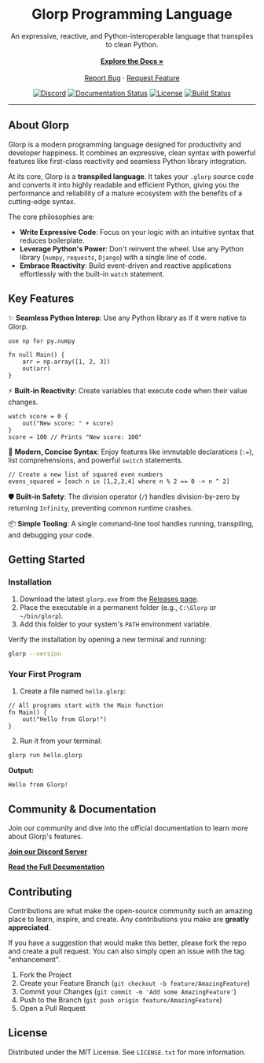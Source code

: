 <br/>
<p align="center">
  <h1 align="center">Glorp Programming Language</h1>
  <p align="center">
    An expressive, reactive, and Python-interoperable language that transpiles to clean Python.
    <br/>
    <br/>
    <a href="https://glorp.readthedocs.io/en/latest/"><strong>Explore the Docs »</strong></a>
    <br/>
    <br/>
    <a href="https://github.com/LecSUSOff/glorp/issues">Report Bug</a>
    ·
    <a href="https://github.com/LecSUSOff/glorp/issues">Request Feature</a>
  </p>
</p>

<p align="center">
  <!-- Badges -->
  <a href="https://discord.gg/nbNMvvc9"><img src="https://img.shields.io/discord/YOUR_SERVER_ID?logo=discord&label=Discord" alt="Discord"></a>
  <a href="https://glorp.readthedocs.io/en/latest/"><img src="https://img.shields.io/readthedocs/glorp" alt="Documentation Status"></a>
  <a href="https://github.com/LecSUSOff/glorp/blob/main/LICENSE"><img src="https://img.shields.io/github/license/LecSUSOff/glorp" alt="License"></a>
  <a href="https://github.com/LecSUSOff/glorp/actions/workflows/ci.yml"><img src="https://github.com/LecSUSOff/glorp/actions/workflows/ci.yml/badge.svg" alt="Build Status"></a>
</p>

---

## About Glorp

Glorp is a modern programming language designed for productivity and developer happiness. It combines an expressive, clean syntax with powerful features like first-class reactivity and seamless Python library integration.

At its core, Glorp is a **transpiled language**. It takes your `.glorp` source code and converts it into highly readable and efficient Python, giving you the performance and reliability of a mature ecosystem with the benefits of a cutting-edge syntax.

The core philosophies are:
*   **Write Expressive Code**: Focus on your logic with an intuitive syntax that reduces boilerplate.
*   **Leverage Python's Power**: Don't reinvent the wheel. Use any Python library (`numpy`, `requests`, `Django`) with a single line of code.
*   **Embrace Reactivity**: Build event-driven and reactive applications effortlessly with the built-in `watch` statement.

## Key Features

✨ **Seamless Python Interop**: Use any Python library as if it were native to Glorp.
```glorp
use np for py.numpy

fn null Main() {
    arr = np.array([1, 2, 3])
    out(arr)
}
```

⚡ **Built-in Reactivity**: Create variables that execute code when their value changes.
```glorp
watch score = 0 {
    out("New score: " + score)
}
score = 100 // Prints "New score: 100"
```

💎 **Modern, Concise Syntax**: Enjoy features like immutable declarations (`:=`), list comprehensions, and powerful `switch` statements.
```glorp
// Create a new list of squared even numbers
evens_squared = [each n in [1,2,3,4] where n % 2 == 0 -> n ^ 2]
```

🛡️ **Built-in Safety**: The division operator (`/`) handles division-by-zero by returning `Infinity`, preventing common runtime crashes.

📦 **Simple Tooling**: A single command-line tool handles running, transpiling, and debugging your code.

## Getting Started

### Installation

1.  Download the latest `glorp.exe` from the [Releases page](https://github.com/LecSUSOff/glorp/releases).
2.  Place the executable in a permanent folder (e.g., `C:\Glorp` or `~/bin/glorp`).
3.  Add this folder to your system's `PATH` environment variable.

Verify the installation by opening a new terminal and running:
```sh
glorp --version
```

### Your First Program

1.  Create a file named `hello.glorp`:

```glorp
// All programs start with the Main function
fn Main() {
    out("Hello from Glorp!")
}
```

2.  Run it from your terminal:

```sh
glorp run hello.glorp
```
**Output:**
```
Hello from Glorp!
```

## Community & Documentation

Join our community and dive into the official documentation to learn more about Glorp's features.

[**Join our Discord Server**](https://discord.gg/nbNMvvc9)

[**Read the Full Documentation**](https://glorp.readthedocs.io/en/latest/)

## Contributing

Contributions are what make the open-source community such an amazing place to learn, inspire, and create. Any contributions you make are **greatly appreciated**.

If you have a suggestion that would make this better, please fork the repo and create a pull request. You can also simply open an issue with the tag "enhancement".

1.  Fork the Project
2.  Create your Feature Branch (`git checkout -b feature/AmazingFeature`)
3.  Commit your Changes (`git commit -m 'Add some AmazingFeature'`)
4.  Push to the Branch (`git push origin feature/AmazingFeature`)
5.  Open a Pull Request

## License

Distributed under the MIT License. See `LICENSE.txt` for more information.